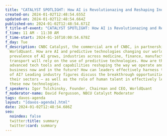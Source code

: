 ```yaml
---
title: "CATALYST SPOTLIGHT: How AI is Revolutionazing and Reshaping Industries"
created-on: 2024-01-02T12:48:54.655Z
updated-on: 2024-01-02T12:48:54.664Z
published-on: 2024-01-02T12:48:54.671Z
f_title-of-event: "CATALYST SPOTLIGHT: How AI is Revolutionazing and Reshaping Industries"
f_time: 11 AM - 11:30 AM
f_time-start: 2024-01-16T10:00:54.678Z
f_day: Tue
f_description: CNBC Catalyst, the commercial arm of CNBC, in partnership with
  WorldQuant. How are AI and predictive technologies changing our world? As the
  prevalence of AI grows, industries across medicine, finance, manufacturing,
  transport will rely on the use of predictive technologies. How are these
  advanced tech tools and capabilities reshaping the way we operate and do
  business now and in the future? How can leaders effectively harness the power
  of AI? Leading industry figures discuss the breakthrough opportunities in
  their sectors – as well as the role of human talent in effectively leveraging
  these new technologies.
f_speakers: Igor Tulchinsky, Founder, Chairman and CEO, WorldQuant
f_moderator-name: David Fergusson, NBCU Catalyst Moderator
tags: davos-agenda
layout: "[davos-agenda].html"
date: 2024-01-02T12:48:54.686Z
seo:
  noindex: false
  twitter:title: summary
  twitter:card: summary
---
```

